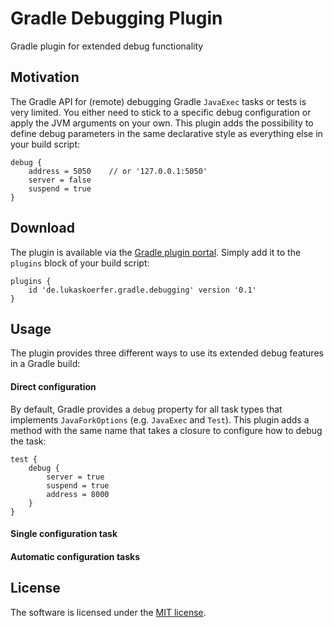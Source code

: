 # Gradle Debugging Plugin
Gradle plugin for extended debug functionality

## Motivation
The Gradle API for (remote) debugging Gradle `JavaExec` tasks or tests is very limited. You either need to stick to a specific debug configuration or apply the JVM arguments on your own. This plugin adds the possibility to define debug parameters in the same declarative style as everything else in your build script:

    debug {
        address = 5050    // or '127.0.0.1:5050'
        server = false
        suspend = true
    }

## Download
The plugin is available via the [Gradle plugin portal](https://plugins.gradle.org/plugin/de.lukaskoerfer.gradle.debugging). Simply add it to the `plugins` block of your build script:

    plugins {
        id 'de.lukaskoerfer.gradle.debugging' version '0.1'
    }
    
## Usage
The plugin provides three different ways to use its extended debug features in a Gradle build:

#### Direct configuration
By default, Gradle provides a `debug` property for all task types that implements `JavaForkOptions` (e.g. `JavaExec` and `Test`). This plugin adds a method with the same name that takes a closure to configure how to debug the task:

    test {
        debug {
            server = true
            suspend = true
            address = 8000
        }
    }

#### Single configuration task

#### Automatic configuration tasks



## License
The software is licensed under the [MIT license](https://github.com/lukoerfer/gradle-debugging/blob/master/LICENSE).
